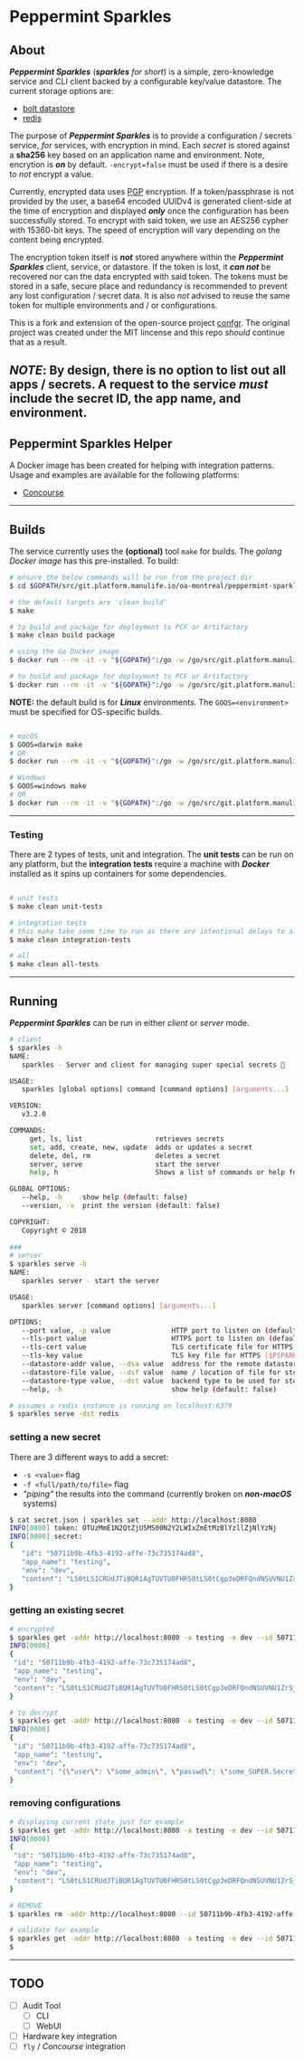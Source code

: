 # Peppermint Sparkles

## About

**_Peppermint Sparkles_** (_**sparkles** for short_) is a simple, zero-knowledge service and CLI client backed by a configurable key/value datastore. The current storage options are:

* [bolt datastore](https://github.com/boltdb/bolt)
* [redis](https://redis.io/)

The purpose of **_Peppermint Sparkles_** is to provide a configuration / secrets service, _for_ services, with encryption in mind. Each _secret_ is stored against a **sha256** key based on an application name and environment. Note, encrytion is **_on_** by default. `-encrypt=false` must be used if there is a desire to _not_ encrypt a value.

Currently, encrypted data uses [PGP](http://www.pgpi.org/doc/pgpintro/) encryption. If a token/passphrase is not provided by the user, a base64 encoded UUIDv4 is generated client-side at the time of encryption and displayed **_only_** once the configuration has been successfully stored. To encrypt with said token, we use an AES256 cypher with 15360-bit keys. The speed of encryption will vary depending on the content being encrypted.

The encryption token itself is **_not_** stored anywhere within the **_Peppermint Sparkles_** client, service, or datastore. If the token is lost, it **_can not_** be recovered nor can the data encrypted with said token. The tokens must be stored in a safe, secure place and redundancy is recommended to prevent any lost configuration / secret data. It is also _not_ advised to reuse the same token for multiple environments and / or configurations.

This is a fork and extension of the open-source project [confgr](https://github.com/elliottpolk/confgr). The original project was created under the MIT lincense and this repo _should_ continue that as a result.

**_NOTE_**: By design, there is no option to list out all apps / secrets. A request to the service **_must_** include the secret ID, the app name, and environment.
---

## Peppermint Sparkles Helper

A Docker image has been created for helping with integration patterns. Usage and examples are available for the following platforms:

* [Concourse](ci/README.md)

---

## Builds
The service currently uses the **(optional)** tool ```make``` for builds. The _golang Docker image_ has this pre-installed. To build:

```bash
# ensure the below commands will be run from the project dir
$ cd $GOPATH/src/git.platform.manulife.io/oa-montreal/peppermint-sparkles

# the default targets are 'clean build'
$ make

# to build and package for deployment to PCF or Artifactory
$ make clean build package

# using the Go Docker image
$ docker run --rm -it -v "${GOPATH}":/go -w /go/src/git.platform.manulife.io/oa-montreal/${PWD##*/} golang:latest /bin/sh -c 'make'

# to build and package for deployment to PCF or Artifactory
$ docker run --rm -it -v "${GOPATH}":/go -w /go/src/git.platform.manulife.io/oa-montreal/${PWD##*/} golang:latest /bin/sh -c 'make clean build package'

```

**NOTE:** the default build is for **_Linux_** environments. The ```GOOS=<environment>``` must be specified for OS-specific builds.

```bash

# macOS
$ GOOS=darwin make
# OR
$ docker run --rm -it -v "${GOPATH}":/go -w /go/src/git.platform.manulife.io/oa-montreal/${PWD##*/} golang:latest /bin/sh -c 'GOOS=darwin make'

# Windows
$ GOOS=windows make
# OR
$ docker run --rm -it -v "${GOPATH}":/go -w /go/src/git.platform.manulife.io/oa-montreal/${PWD##*/} golang:latest /bin/sh -c 'GOOS=windows make'
```

---

### Testing

There are 2 types of tests, unit and integration. The **unit tests** can be run on any platform, but the **integration tests** require a machine with **_Docker_** installed as it spins up containers for some dependencies.

```bash

# unit tests
$ make clean unit-tests

# integration tests
# this make take some time to run as there are intentional delays to allow for containers to boot, though longer than 10 mins would be too long a run time
$ make clean integration-tests

# all
$ make clean all-tests
```

---

## Running

**_Peppermint Sparkles_** can be run in either _client_ or _server_ mode.

```bash
# client
$ sparkles -h
NAME:
   sparkles - Server and client for managing super special secrets 🦄

USAGE:
   sparkles [global options] command [command options] [arguments...]

VERSION:
   v3.2.0

COMMANDS:
     get, ls, list                  retrieves secrets
     set, add, create, new, update  adds or updates a secret
     delete, del, rm                deletes a secret
     server, serve                  start the server
     help, h                        Shows a list of commands or help for one command

GLOBAL OPTIONS:
   --help, -h     show help (default: false)
   --version, -v  print the version (default: false)

COPYRIGHT:
   Copyright © 2018
      
###
# server
$ sparkles serve -h
NAME:
   sparkles server - start the server

USAGE:
   sparkles server [command options] [arguments...]

OPTIONS:
   --port value, -p value               HTTP port to listen on (default: "8080") [$PSPARKLES_HTTP_PORT]
   --tls-port value                     HTTPS port to listen on (default: "8443") [$PSPARKLES_HTTPS_PORT]
   --tls-cert value                     TLS certificate file for HTTPS [$PSPARKLES_TLS_CERT]
   --tls-key value                      TLS key file for HTTPS [$PSPARKLES_TLS_KEY]
   --datastore-addr value, --dsa value  address for the remote datastore (default: "localhost:6379") [$PSPARKLES_DS_ADDR]
   --datastore-file value, --dsf value  name / location of file for storing secrets (default: "/var/lib/peppermint-sparkles/psparkles.db") [$PSPARKLES_DS_FILE]
   --datastore-type value, --dst value  backend type to be used for storage (default: "file") [$PSPARKLES_DS_TYPE]
   --help, -h                           show help (default: false)

# assumes a redis instance is running on localhost:6379
$ sparkles serve -dst redis
```

### setting a new secret
There are 3 different ways to add a secret:

* `-s <value>` flag
* `-f <full/path/to/file>` flag
* _"piping"_ the results into the command (currently broken on **_non-macOS_** systems)

```bash
$ cat secret.json | sparkles set --addr http://localhost:8080
INFO[0000] token: OTUzMmE1N2QtZjU5MS00N2Y2LWIxZmEtMzBlYzllZjNlYzNj
INFO[0000] secret:
{
   "id": "50711b9b-4fb3-4192-affe-73c735174ad8",
   "app_name": "testing",
   "env": "dev",
   "content": "LS0tLS1CRUdJTiBQR1AgTUVTU0FHRS0tLS0tCgp3eDRFQndNSUVNU1ZrSjBqMlZ4Z3NINzI0U01ZekE4OUdLbGVUMDMzaGZyUzRBSGtQNkZhcjJYbWEvbnYzWnlNCkVKbmNyT0drcitBcTRPZmhxbC9nYytJYlJRV3k0S2JsOEhSRjVSdUhyb1prN0dPMlcvcTJ4U3FELzNEZWxLZ0wKeEJ6V1hDWjVKSWpnU2VUQTcwNEE3eTNFbVhrWXNLWXlhUUJDNEtMajhCekZMN1Y1a2NIZ24rRTdEdUNnNEhuZwpST1NLVFBIU3NiUXpYeWRYeUxwWU9vWFc0cG0wM1IzaE1UWUEKPUZLVUwKLS0tLS1FTkQgUEdQIE1FU1NBR0UtLS0tLQ=="
}
```

### getting an existing secret

```bash
# encrypted
$ sparkles get -addr http://localhost:8080 -a testing -e dev --id 50711b9b-4fb3-4192-affe-73c735174ad8
INFO[0000]
{
 "id": "50711b9b-4fb3-4192-affe-73c735174ad8",
 "app_name": "testing",
 "env": "dev",
 "content": "LS0tLS1CRUdJTiBQR1AgTUVTU0FHRS0tLS0tCgp3eDRFQndNSUVNU1ZrSjBqMlZ4Z3NINzI0U01ZekE4OUdLbGVUMDMzaGZyUzRBSGtQNkZhcjJYbWEvbnYzWnlNCkVKbmNyT0drcitBcTRPZmhxbC9nYytJYlJRV3k0S2JsOEhSRjVSdUhyb1prN0dPMlcvcTJ4U3FELzNEZWxLZ0wKeEJ6V1hDWjVKSWpnU2VUQTcwNEE3eTNFbVhrWXNLWXlhUUJDNEtMajhCekZMN1Y1a2NIZ24rRTdEdUNnNEhuZwpST1NLVFBIU3NiUXpYeWRYeUxwWU9vWFc0cG0wM1IzaE1UWUEKPUZLVUwKLS0tLS1FTkQgUEdQIE1FU1NBR0UtLS0tLQ=="
}

# to decrypt
$ sparkles get -addr http://localhost:8080 -a testing -e dev --id 50711b9b-4fb3-4192-affe-73c735174ad8 --decrypt -t OTUzMmE1N2QtZjU5MS00N2Y2LWIxZmEtMzBlYzllZjNlYzNj
INFO[0000]
{
 "id": "50711b9b-4fb3-4192-affe-73c735174ad8",
 "app_name": "testing",
 "env": "dev",
 "content": "{\"user\": \"some_admin\", \"passwd\": \"some_SUPER.Secret#Value\"}"
}
```

### removing configurations

```bash
# displaying current state just for example
$ sparkles get -addr http://localhost:8080 -a testing -e dev --id 50711b9b-4fb3-4192-affe-73c735174ad8
INFO[0000]
{
 "id": "50711b9b-4fb3-4192-affe-73c735174ad8",
 "app_name": "testing",
 "env": "dev",
 "content": "LS0tLS1CRUdJTiBQR1AgTUVTU0FHRS0tLS0tCgp3eDRFQndNSUVNU1ZrSjBqMlZ4Z3NINzI0U01ZekE4OUdLbGVUMDMzaGZyUzRBSGtQNkZhcjJYbWEvbnYzWnlNCkVKbmNyT0drcitBcTRPZmhxbC9nYytJYlJRV3k0S2JsOEhSRjVSdUhyb1prN0dPMlcvcTJ4U3FELzNEZWxLZ0wKeEJ6V1hDWjVKSWpnU2VUQTcwNEE3eTNFbVhrWXNLWXlhUUJDNEtMajhCekZMN1Y1a2NIZ24rRTdEdUNnNEhuZwpST1NLVFBIU3NiUXpYeWRYeUxwWU9vWFc0cG0wM1IzaE1UWUEKPUZLVUwKLS0tLS1FTkQgUEdQIE1FU1NBR0UtLS0tLQ=="
}

# REMOVE
$ sparkles rm -addr http://localhost:8080 --id 50711b9b-4fb3-4192-affe-73c735174ad8

# validate for example
$ sparkles get -addr http://localhost:8080 -a testing -e dev --id 50711b9b-4fb3-4192-affe-73c735174ad8
$

```

---

## TODO

- [ ] Audit Tool
    - [ ] CLI
    - [ ] WebUI
- [ ] Hardware key integration
- [ ] `fly` / _Concourse_ integration
